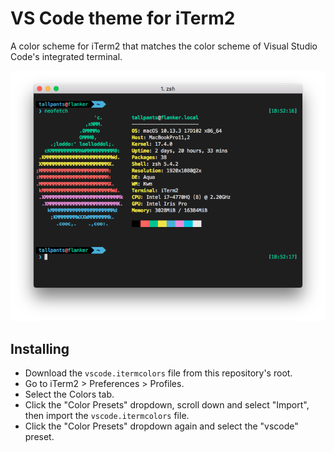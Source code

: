 # VS Code theme for iTerm2

A color scheme for iTerm2 that matches the color scheme of Visual Studio Code's integrated terminal.

![Screenshot](screenshot.png)

## Installing

* Download the `vscode.itermcolors` file from this repository's root.
* Go to iTerm2 > Preferences > Profiles.
* Select the Colors tab.
* Click the "Color Presets" dropdown, scroll down and select "Import", then import the `vscode.itermcolors` file.
* Click the "Color Presets" dropdown again and select the "vscode" preset.
